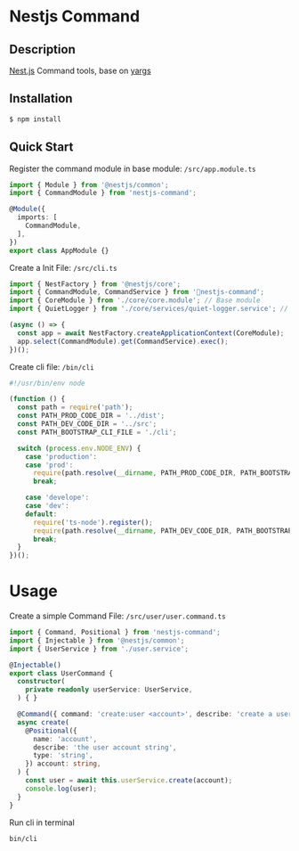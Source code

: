 # Nestjs Command

## Description

[Nest.js](https://github.com/nestjs/nest) Command tools, base on [yargs](https://github.com/yargs/yargs)

## Installation

```bash
$ npm install
```

## Quick Start

Register the command module in base module: `/src/app.module.ts`

```ts
import { Module } from '@nestjs/common';
import { CommandModule } from 'nestjs-command';

@Module({
  imports: [
    CommandModule,
  ],
})
export class AppModule {}

```

Create a Init File: `/src/cli.ts`

```ts
import { NestFactory } from '@nestjs/core';
import { CommandModule, CommandService } from 'nestjs-command';
import { CoreModule } from './core/core.module'; // Base module
import { QuietLogger } from './core/services/quiet-logger.service'; // Custom Logger

(async () => {
  const app = await NestFactory.createApplicationContext(CoreModule);
  app.select(CommandModule).get(CommandService).exec();
})();

```

Create cli file: `/bin/cli`

```js
#!/usr/bin/env node

(function () {
  const path = require('path');
  const PATH_PROD_CODE_DIR = '../dist';
  const PATH_DEV_CODE_DIR = '../src';
  const PATH_BOOTSTRAP_CLI_FILE = './cli';

  switch (process.env.NODE_ENV) {
    case 'production':
    case 'prod':
      require(path.resolve(__dirname, PATH_PROD_CODE_DIR, PATH_BOOTSTRAP_CLI_FILE + '.js'));
      break;

    case 'develope':
    case 'dev':
    default:
      require('ts-node').register();
      require(path.resolve(__dirname, PATH_DEV_CODE_DIR, PATH_BOOTSTRAP_CLI_FILE + '.ts'));
      break;
  }
})();
```

# Usage

Create a simple Command File: `/src/user/user.command.ts`

```typescript
import { Command, Positional } from 'nestjs-command';
import { Injectable } from '@nestjs/common';
import { UserService } from './user.service';

@Injectable()
export class UserCommand {
  constructor(
    private readonly userService: UserService,
  ) { }

  @Command({ command: 'create:user <account>', describe: 'create a user' })
  async create(
    @Positional({
      name: 'account',
      describe: 'the user account string',
      type: 'string',
    }) account: string,
  ) {
    const user = await this.userService.create(account);
    console.log(user);
  }
}

```

Run cli in terminal

```bash
bin/cli
```

